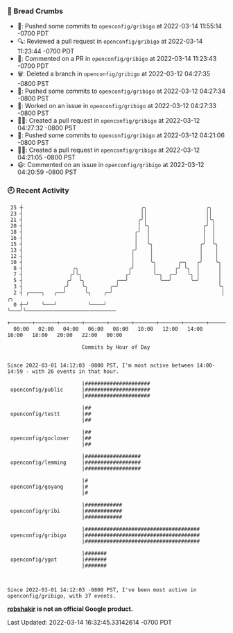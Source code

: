 ### 🍞 Bread Crumbs

 * 🚢: Pushed some commits to `openconfig/gribigo` at 2022-03-14 11:55:14 -0700 PDT
 * 🔍: Reviewed a pull request in  `openconfig/gribigo` at 2022-03-14 11:23:44 -0700 PDT
 * 💬: Commented on a PR in  `openconfig/gribigo` at 2022-03-14 11:23:43 -0700 PDT
 * 🗑: Deleted a branch in `openconfig/gribigo` at 2022-03-12 04:27:35 -0800 PST
 * 🚢: Pushed some commits to `openconfig/gribigo` at 2022-03-12 04:27:34 -0800 PST
 * 👀: Worked on an issue in `openconfig/gribigo` at 2022-03-12 04:27:33 -0800 PST
 * ✍🏼: Created a pull request in `openconfig/gribigo` at 2022-03-12 04:27:32 -0800 PST
 * 🚢: Pushed some commits to `openconfig/gribigo` at 2022-03-12 04:21:06 -0800 PST
 * ✍🏼: Created a pull request in `openconfig/gribigo` at 2022-03-12 04:21:05 -0800 PST
 * 😃: Commented on an issue in `openconfig/gribigo` at 2022-03-12 04:20:59 -0800 PST

### 🕘 Recent Activity
```
 25 ┼                                      ╭╮                   ╭╮
 23 ┤                                      ││                   ││
 21 ┤                                     ╭╯│                   │╰╮
 20 ┤                                     │ ╰╮                 ╭╯ │
 18 ┤                                    ╭╯  │                 │  │
 16 ┤                                    │   │                 │  │
 15 ┤                                    │   ╰╮               ╭╯  ╰╮
 13 ┤                                   ╭╯    │               │    │
 12 ┤                                   │     │               │    │
 10 ┤                                   │     ╰╮       ╭─╮   ╭╯    ╰╮
  8 ┤                ╭╮                ╭╯      │      ╭╯ ╰╮  │      │
  7 ┤               ╭╯╰╮              ╭╯       ╰─╮  ╭─╯   ╰╮ │      │
  5 ┤              ╭╯  ╰╮          ╭──╯          ╰──╯      ╰─╯      │
  3 ┤             ╭╯    ╰╮       ╭─╯                                ╰╮
  2 ┤ ╭────╮   ╭──╯      ╰╮    ╭─╯                                   │   ╭╮
  0 ┼─╯    ╰───╯          ╰────╯                                     ╰───╯╰─────────────────────────────
    +───────+───────+───────+───────+───────+───────+───────+───────+───────+───────+───────+───────+────
  00:00   02:00   04:00   06:00   08:00   10:00   12:00   14:00   16:00   18:00   20:00   22:00   00:00   

						Commits by Hour of Day


Since 2022-03-01 14:12:03 -0800 PST, I'm most active between 14:00-14:59 - with 26 events in that hour.

```



```
                        |#####################
 openconfig/public      |#####################
                        |#####################

                        |##
 openconfig/testt       |##
                        |##

                        |##
 openconfig/gocloser    |##
                        |##

                        |##################
 openconfig/lemming     |##################
                        |##################

                        |#
 openconfig/goyang      |#
                        |#

                        |############
 openconfig/gribi       |############
                        |############

                        |#####################################
 openconfig/gribigo     |#####################################
                        |#####################################

                        |#######
 openconfig/ygot        |#######
                        |#######



Since 2022-03-01 14:12:03 -0800 PST, I've been most active in openconfig/gribigo, with 37 events.

```
**[robshakir](mailto:robjs@google.com) is not an official Google product.**  


Last Updated: 2022-03-14 16:32:45.33142614 -0700 PDT
